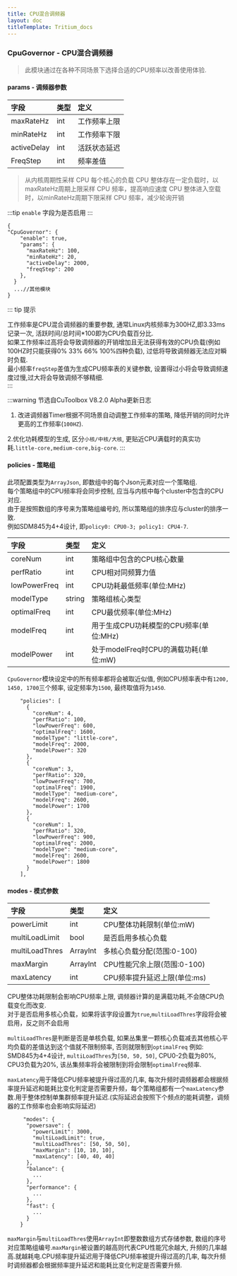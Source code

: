 ```yaml
---
title: CPU混合调频器 
layout: doc
titleTemplate: Tritium_docs
---
```


### CpuGovernor - CPU混合调频器  
> 此模块通过在各种不同场景下选择合适的CPU频率以改善使用体验.  
#### params - 调频器参数  
|字段             |类型   |定义                 |
|:---------------|:------|:--------------------|
|maxRateHz    |int    |工作频率上限        |
|minRateHz      |int    |工作频率下限       |
|activeDelay     |int    |活跃状态延迟          |
|FreqStep     |int    |频率差值          |

> 从内核周期性采样 CPU 每个核心的负载
> CPU 整体存在一定负载时，以maxRateHz周期上限采样 CPU 频率，提高响应速度
> CPU 整体进入空载时，以minRateHz周期下限采样 CPU 频率，减少轮询开销

:::tip
`enable` 字段为是否启用 
:::

```json{3,5-6}
{
"CpuGovernor": {
    "enable": true,
    "params": {
      "maxRateHz": 100,
      "minRateHz": 20,
      "activeDelay": 2000,
      "freqStep": 200
    },
  }
  ...//其他模块
}
```

::: tip 提示

工作频率是CPU混合调频器的重要参数, 通常Linux内核频率为300HZ,即3.33ms记录一次, 活跃时间/总时间*100即为CPU负载百分比.  
如果工作频率过高将会导致调频器的开销增加且无法获得有效的CPU负载(例如100HZ时只能获得0% 33% 66% 100%四种负载), 过低将导致调频器无法应对瞬时负载.  
最小频率`freqStep`差值为生成CPU频率表的关键参数, 设置得过小将会导致调频速度过慢,过大将会导致调频不够精细.  
:::

:::warning 节选自CuToolbox V8.2.0 Alpha更新日志
1. 改进调频器Timer根据不同场景自动调整工作频率的策略, 降低开销的同时允许更高的工作频率(`100HZ`).
  
2.优化功耗模型的生成, 区分`小核/中核/大核`, 更贴近CPU满载时的真实功耗.`little-core,medium-core,big-core`.
:::

#### policies - 策略组

此项配置类型为`ArrayJson`, 即数组中的每个Json元素对应一个策略组.  
每个策略组中的CPU频率将会同步控制, 应当与内核中每个cluster中包含的CPU对应.  
由于是按照数组的序号来为策略组编号的, 所以策略组的排序应与cluster的排序一致.  
例如SDM845为4+4设计, 即`policy0: CPU0-3; policy1: CPU4-7`.  

|字段            |类型    |定义                                    |
|:--------------|:-------|:---------------------------------------|
|coreNum        |int     |策略组中包含的CPU核心数量                 |
|perfRatio      |int     |CPU相对同频算力值                         |
|lowPowerFreq   |int     |CPU功耗最低频率(单位:MHz)                 |
|modelType      |string  |策略组核心类型                            |
|optimalFreq    |int     |CPU最优频率(单位:MHz)                     |
|modelFreq      |int     |用于生成CPU功耗模型的CPU频率(单位:MHz)     |
|modelPower     |int     |处于modelFreq时CPU的满载功耗(单位:mW)      |

`CpuGovernor`模块设定中的所有频率都将会被取近似值, 例如CPU频率表中有`1200, 1450, 1700`三个频率, 设定频率为`1500`, 最终取值将为`1450`.  

```JSON{6,15,24}
    "policies": [
      {
        "coreNum": 4,
        "perfRatio": 100,
        "lowPowerFreq": 600,
        "optimalFreq": 1600,
        "modelType": "little-core",
        "modelFreq": 2000,
        "modelPower": 320
      },
      {
        "coreNum": 3,
        "perfRatio": 320,
        "lowPowerFreq": 700,
        "optimalFreq": 1900,
        "modelType": "medium-core",
        "modelFreq": 2600,
        "modelPower": 1700
      },
      {
        "coreNum": 1,
        "perfRatio": 320,
        "lowPowerFreq": 900,
        "optimalFreq": 2000,
        "modelType": "medium-core",
        "modelFreq": 2600,
        "modelPower": 1800
      }
    ],

```
#### modes - 模式参数  
|字段            |类型     |定义                         |
|:---------------|:-------|:----------------------------|
|powerLimit      |int     |CPU整体功耗限制(单位:mW)      |
|multiLoadLimit  |bool  　|是否启用多核心负载　　         |
|multiLoadThres  |ArrayInt|多核心负载分配(范围:0-100)     |
|maxMargin       |ArrayInt|CPU性能冗余上限(范围:0-100)    |
|maxLatency      |int     |CPU频率提升延迟上限(单位:ms)   |


CPU整体功耗限制会影响CPU频率上限, 调频器计算的是满载功耗,不会随CPU负载变化而改变.  
对于是否启用多核心负载，如果将该字段设置为`true`,`multiLoadThres`字段将会被启用，反之则不会启用

`multiLoadThres`是判断是否是单核负载, 如果丛集里一颗核心负载减去其他核心平均负载的差值达到这个值就不限制频率, 否则就限制到`optimalFreq`
例如: SMD845为4+4设计, `multiLoadThres`为`[50, 50, 50]`, CPU0-2负载为80%, CPU3负载为20%, 该丛集频率将会被限制到将会限制`optimalFreq`频率.

`maxLatency`用于降低CPU频率被提升得过高的几率, 每次升频时调频器都会根据频率提升延迟和能耗比变化判定是否需要升频，每个策略组都有一个`maxLatency`参数.用于整体控制单集群频率提升延迟.(实际延迟会按照下个频点的能耗调整，调频器的工作频率也会影响实际延迟)

```json{4,5}
     "modes": {
      "powersave": {
        "powerLimit": 3000,
        "multiLoadLimit": true,
        "multiLoadThres": [50, 50, 50],
        "maxMargin": [10, 10, 10],
        "maxLatency": [40, 40, 40]
      },
      "balance": {
        ...
      },
      "performance": {
        ...
      },
      "fast": {
        ...
      }
    }
```
`maxMargin`与`multiLoadThres`使用`ArrayInt`即整数数组方式存储参数, 数组的序号对应策略组编号.`maxMargin`被设置的越高则代表CPU性能冗余越大, 升频的几率越高.就越耗电.CPU频率提升延迟用于降低CPU频率被提升得过高的几率, 每次升频时调频器都会根据频率提升延迟和能耗比变化判定是否需要升频. 

 